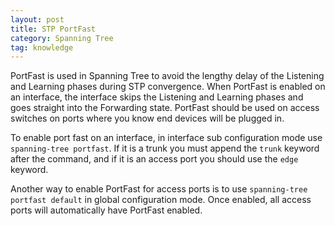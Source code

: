 ```yaml
---
layout: post
title: STP PortFast
category: Spanning Tree
tag: knowledge
---
```

PortFast is used in Spanning Tree to avoid the lengthy delay of the Listening and Learning phases during STP convergence. When PortFast is enabled on an interface, the interface skips the Listening and Learning phases and goes straight into the Forwarding state. PortFast should be used on access switches on ports where you know end devices will be plugged in.

To enable port fast on an interface, in interface sub configuration mode use `spanning-tree portfast`. If it is a trunk you must append the `trunk` keyword after the command, and if it is an access port you should use the `edge` keyword.

Another way to enable PortFast for access ports is to use `spanning-tree portfast default` in global configuration mode. Once enabled, all access ports will automatically have PortFast enabled.
